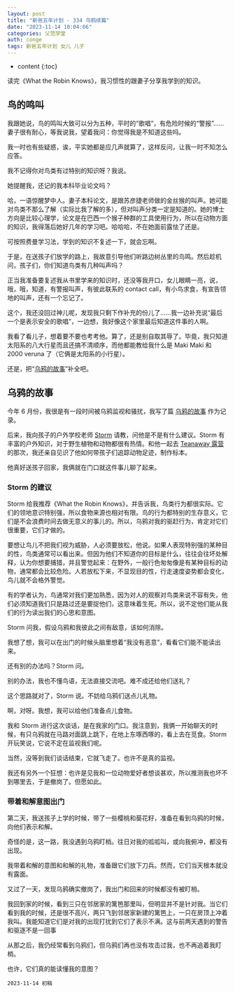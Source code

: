 ```yaml
---
layout: post
title: "新爸五年计划 - 334 乌鸦续篇"
date: "2023-11-14 10:04:06"
categories: 父范学堂
auth: conge
tags: 新爸五年计划 女儿 儿子
---
```

* content
{:toc}

读完《What the Robin Knows》，我习惯性的跟妻子分享我学到的知识。




## 鸟的鸣叫

我跟她说，鸟的鸣叫大致可以分为五种，平时的“歌唱”，有危险时候的“警报”……妻子很有耐心，等我说我，望着我问：你觉得我是不知道这些吗。

我一时也有些疑惑，诶，平实她都是应几声就算了，这样反问，让我一时不知怎么应答。

我不记得你对鸟类有过特别的知识呀？我说。

她提醒我，还记的我本科毕业论文吗？

哈，一语惊醒梦中人。妻子本科论文，是跟苏彦捷老师做的金丝猴的叫声。她可能对鸟类不那么了解（实际比我了解的多），但对叫声分类一定是知道的。她的博士方向是比较心理学，论文是在巴西一个猴子种群的工具使用行为，所以在动物方面的知识，我得落后她好几年的学习吧。哈哈哈，不在她面前露怯了还是。

可按照费曼学习法，学到的知识不复述一下，就会忘啊。

于是，在送孩子们放学的路上，我故意引导他们听路边树丛里的鸟鸣。然后趁机问，孩子们，你们知道鸟类有几种叫声吗？

正当我准备要复述我从书里学来的知识时，还没等我开口，女儿眼睛一亮，说，哦，哦，知道，有警报叫声，有彼此联系的 contact call，有小鸟求食，有宣告领地的叫声，还有一个忘记了。

这个，我还没回过神儿呢，发现我只剩下作补充的份儿了……我一边补充说“最后一个是表示安全的歌唱”，一边想，我好像这个家里最后知道这件事的人啊。

我看了看儿子，想着要不要也考考他。算了，还是别自取其辱了。毕竟，我只知道太阳系的八大行星而且还搞不清顺序，而他都能教给我什么是 Maki Maki 和 2000 veruna 了（它俩是太阳系的小行星）。

还是，把“[乌鸦的故事](https://conge.livingwithfcs.org/2023/06/27/NewDaddy-crows/)”补全吧。

## 乌鸦的故事

今年 6 月份，我很是有一段时间被乌鸦监视和骚扰，我写了篇 [乌鸦的故事](https://conge.livingwithfcs.org/2023/06/27/NewDaddy-crows/) 作为记录。

后来，我向孩子的户外学校老师 [Storm](https://conge.livingwithfcs.org/2022/04/10/NewDaddy-Storm/) 请教，问他是不是有什么建议。Storm 有丰富的户外知识，对于野生植物和动物都很有热情。和他一起去 [Teanaway 露营](https://conge.livingwithfcs.org/2023/07/12/NewDaddy-teanaway/) 的那次，我还亲自见识了他如何带孩子们追踪动物足迹，制作标本。

他真好送孩子回家，我俩就在门口就这件事儿聊了起来。

### Storm 的建议

Storm 给我推荐《What the Robin Knows》，并告诉我，鸟类行为都很实际。它们的领地意识特别强，所以食物来源也相对有限。鸟的行为都特别的生存意义，它们是不会浪费时间去做无意义的事儿的。所以，乌鸦对我的驱赶行为，肯定对它们很重要，它们才做的。

要想让鸟儿不把我们视为威胁，人必须要放松，他说。如果人表现特别强的某种目的性，鸟类通常可以看出来。但因为他们不知道你的目标是什么，往往会往坏处解释，认为你想要捕猎，并且警觉起来：在野外，一般行色匆匆像是有某种目标的动物，通常都会比较危险。人若放松下来，不显现目的性，行走速度姿势都会变化，鸟儿就不会格外警觉。

有的学者认为，鸟通常对我们更加熟悉，因为对人的观察对鸟类来说不容有失，他们必须知道我们只是路过还是要捉他们，这意味着生死。所以，说不定他们能从我们的行为读出我们的心思和意图。

Storm 问我，假设乌鸦和我彼此之间有敌意，该如何消除。

我想了想，我可以在出门的时候头脑里想着“我没有恶意”，看看它们能不能读出来。

还有别的办法吗？Storm 问。

别的办法，我也不懂鸟语，无法直接交流吧。难不成还给他们送礼？

这个思路就对了，Storm 说。不妨给乌鸦们送点儿礼物。

啊，对呀。我想，我可以给他们准备点儿食物。

我和 Storm 进行这次谈话，是在我家的门口。我注意到，我俩一开始聊天的时候，有只乌鸦就在马路对面跳上跳下，在地上东啄西啄的，看上去在觅食。Storm开玩笑说，它说不定在监视我们呢。

当然，没等到我们谈话结束，它就飞走了。也许不是真的监视。

我还有另外一个狂想：也许是见我和一位动物爱好者想谈甚欢，所以推测我也坏不到哪里去，于是撤岗了。但愿如此。

### 带着和解意图出门

第二天，我送孩子上学的时候，带了一些樱桃和葵花籽，准备在看到乌鸦的时候，向他们表示和解。

奇怪的是，这一路，我没遇到乌鸦盯梢。往日对我的呱呱叫，或向我俯冲，都没有出现。

我带着和解的意图和和解的礼物，准备跟它们放下刀兵。然而，它们当天根本就没有露面。

又过了一天，发现乌鸦确实撤岗了，我出门和回来的时候都没有被盯梢。

我回到家的时候，看到三只在邻居家的篱笆那里叫，但明显并不是针对我。当它们看到我的时候，还是很不高兴，两只飞到邻居家新建的篱笆上，一只在房顶上冲着我叫。我能知道它们是对我的出现打扰到它们了表示不满。这与前两天遇到的警告和驱逐不是一回事

从那之后，我仍经常看到乌鸦们，但乌鸦们再也没有攻击过我，也不再追着我盯梢。

也许，它们真的能读懂我的意图？

```
2023-11-14 初稿
```
